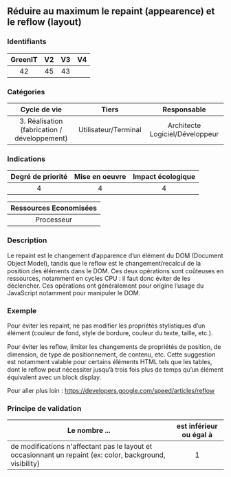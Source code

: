 ## Réduire au maximum le repaint (appearence) et le reflow (layout)

### Identifiants

| GreenIT |  V2  |  V3  |  V4  |
|:-------:|:----:|:----:|:----:|
|  42    | 45  | 43  |      |

### Catégories

| Cycle de vie |  Tiers  |  Responsable  |
|:---------:|:----:|:----:|
| 3. Réalisation (fabrication / développement) | Utilisateur/Terminal | Architecte Logiciel/Développeur |

### Indications

| Degré de priorité |      Mise en oeuvre       |  Impact écologique    |
|:-------------------:|:-------------------------:|:---------------------:|
| 4 | 4 | 4 |

|Ressources Economisées                                      |
|:----------------------------------------------------------:|
| Processeur   |

### Description

Le repaint est le changement d’apparence d’un élément du DOM (Document Object Model), tandis que le reﬂow est le changement/recalcul de la position des éléments dans le DOM. Ces deux opérations sont coûteuses en ressources, notamment en cycles CPU : il faut donc éviter de les déclencher.
Ces opérations ont généralement pour origine l’usage du JavaScript notamment pour manipuler le DOM. 

### Exemple

Pour éviter les repaint, ne pas modifier les propriétés stylistiques d’un élément (couleur de fond, style de bordure, couleur du texte, taille, etc.).

Pour éviter les reﬂow, limiter les changements de propriétés de position, de dimension, de type de positionnement, de contenu, etc. Cette suggestion est notamment valable pour certains éléments HTML tels que les tables, dont le reﬂow peut nécessiter jusqu’à trois fois plus de temps qu’un élément équivalent avec un block display.

Pour aller plus loin :
https://developers.google.com/speed/articles/reflow


### Principe de validation

| Le nombre ...     | est inférieur ou égal à   |  
|-------------------|:-------------------------:|
|  de modifications n'affectant pas le layout et occasionnant un repaint (ex: color, background, visibility) | 1  |
